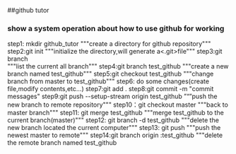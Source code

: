 ##github tutor
### show a system operation about how to use github for working
step1: mkdir github_tutor 
"""create a directory for github repository"""
step2:git init
"""initialize the directory,will generate a<.git>file"""
step3:git branch  
"""list the current all branch"""
step4:git branch test_github
"""create a new branch named test_github"""
step5:git checkout test_github
"""change branch from master to test_github"""
step6: do some changes(create file,modify contents,etc...)
step7:git add .
step8:git commit -m "commit messages"
step9:git push --setup-stream  origin test_github
”“”push the new branch to remote repository"""
step10：git checkout master
"""back to master branch"""
step11:  git merge test_github
"""merge test_github to the current branch(master)"""
step12: git branch -d test_github
"""delete the new branch located the current computer"""
step13: git push
"""push the newest master to remote"""
step14:git branch origin :test_github
"""delete the remote branch named test_github
